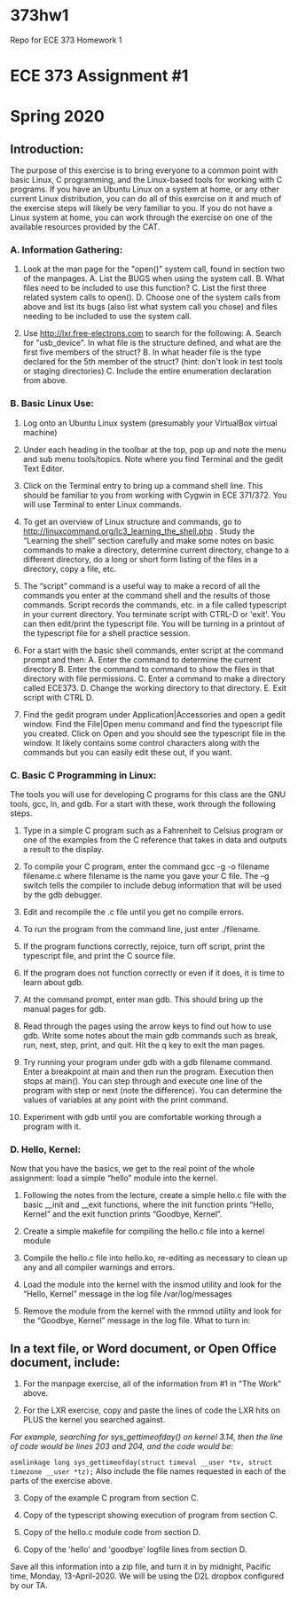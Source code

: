 # 373hw1
Repo for ECE 373 Homework 1


# ECE 373 Assignment #1
# Spring 2020

## Introduction:
The purpose of this exercise is to bring everyone to a common point with basic Linux, C programming,
and the Linux-based tools for working with C programs. If you have an Ubuntu Linux on a system at
home, or any other current Linux distribution, you can do all of this exercise on it and much of the
exercise steps will likely be very familiar to you. If you do not have a Linux system at home, you can
work through the exercise on one of the available resources provided by the CAT.

### A. Information Gathering:
1. Look at the man page for the "open()" system call, found in section two of the manpages.
  A. List the BUGS when using the system call.
  B. What files need to be included to use this function?
  C. List the first three related system calls to open().
  D. Choose one of the system calls from above and list its bugs (also list what system call you
chose) and files needing to be included to use the system call.

2. Use http://lxr.free-electrons.com to search for the following:
  A. Search for "usb_device". In what file is the structure defined, and what are the first five
members of the struct?
  B. In what header file is the type declared for the 5th member of the struct? (hint: don't look in
test tools or staging directories)
  C. Include the entire enumeration declaration from above.

### B. Basic Linux Use:
1. Log onto an Ubuntu Linux system (presumably your VirtualBox virtual machine)

2. Under each heading in the toolbar at the top, pop up and note the menu and sub menu tools/topics.
Note where you find Terminal and the gedit Text Editor.

3. Click on the Terminal entry to bring up a command shell line. This should be familiar to you from
working with Cygwin in ECE 371/372. You will use Terminal to enter Linux commands.

4. To get an overview of Linux structure and commands, go to
http://linuxcommand.org/lc3_learning_the_shell.php . Study the “Learning the shell”
section carefully and make some notes on basic commands to make a directory, determine current
directory, change to a different directory, do a long or short form listing of the files in a directory,
copy a file, etc.

5. The “script” command is a useful way to make a record of all the commands you enter at the
command shell and the results of those commands. Script records the commands, etc. in a file
called typescript in your current directory. You terminate script with CTRL-D or 'exit'. You can
then edit/print the typescript file. You will be turning in a printout of the typescript file for a shell
practice session.

6. For a start with the basic shell commands, enter script at the command prompt and then:
  A. Enter the command to determine the current directory
  B. Enter the command to command to show the files in that directory with file permissions.
  C. Enter a command to make a directory called ECE373.
  D. Change the working directory to that directory.
  E. Exit script with CTRL D.

7. Find the gedit program under Application|Accessories and open a gedit window. Find the File|Open
menu command and find the typescript file you created. Click on Open and you should see the
typescript file in the window. It likely contains some control characters along with the commands
but you can easily edit these out, if you want.

### C. Basic C Programming in Linux:
The tools you will use for developing C programs for this class are the GNU tools, gcc, ln, and gdb. For
a start with these, work through the following steps.
1. Type in a simple C program such as a Fahrenheit to Celsius program or one of the examples from
the C reference that takes in data and outputs a result to the display.

2. To compile your C program, enter the command gcc -g -o filename filename.c where
filename is the name you gave your C file. The –g switch tells the compiler to include debug
information that will be used by the gdb debugger.

3. Edit and recompile the .c file until you get no compile errors.

4. To run the program from the command line, just enter ./filename.

5. If the program functions correctly, rejoice, turn off script, print the typescript file, and print the C
source file.

6. If the program does not function correctly or even if it does, it is time to learn about gdb.

7. At the command prompt, enter man gdb. This should bring up the manual pages for gdb.

8. Read through the pages using the arrow keys to find out how to use gdb. Write some notes about
the main gdb commands such as break, run, next, step, print, and quit. Hit the q key to exit the man
pages.

9. Try running your program under gdb with a gdb filename command. Enter a breakpoint at main
and then run the program. Execution then stops at main(). You can step through and execute one
line of the program with step or next (note the difference). You can determine the values of
variables at any point with the print command.

10. Experiment with gdb until you are comfortable working through a program with it.

### D. Hello, Kernel:
Now that you have the basics, we get to the real point of the whole assignment: load a simple “hello”
module into the kernel.
1. Following the notes from the lecture, create a simple hello.c file with the basic __init and __exit
functions, where the init function prints “Hello, Kernel” and the exit function prints “Goodbye,
Kernel”.

2. Create a simple makefile for compiling the hello.c file into a kernel module

3. Compile the hello.c file into hello.ko, re-editing as necessary to clean up any and all compiler
warnings and errors.

4. Load the module into the kernel with the insmod utility and look for the “Hello, Kernel”
message in the log file /var/log/messages

5. Remove the module from the kernel with the rmmod utility and look for the “Goodbye, Kernel”
message in the log file.
What to turn in:


## In a text file, or Word document, or Open Office document, include:
1) For the manpage exercise, all of the information from #1 in "The Work" above.

2) For the LXR exercise, copy and paste the lines of code the LXR hits on PLUS the kernel you
searched against. 

_For example, searching for sys_gettimeofday() on kernel 3.14, then the line of
code would be lines 203 and 204, and the code would be:_

`asmlinkage long sys_gettimeofday(struct timeval __user *tv,
struct timezone __user *tz);`
Also include the file names requested in each of the parts of the exercise above.

3) Copy of the example C program from section C.

4) Copy of the typescript showing execution of program from section C.

5) Copy of the hello.c module code from section D.

6) Copy of the 'hello' and 'goodbye' logfile lines from section D.

Save all this information into a zip file, and turn it in by midnight, Pacific time, Monday,
13-April-2020. We will be using the D2L dropbox configured by our TA.
